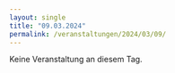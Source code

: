 ```yaml
---
layout: single
title: "09.03.2024"
permalink: /veranstaltungen/2024/03/09/
---
```


Keine Veranstaltung an diesem Tag.
